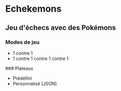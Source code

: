 # Echekemons

## Jeu d'échecs avec des Pokémons

### Modes de jeu
- 1 contre 1
- 1 contre 1 contre 1 contre 1

### Plateaux
- Prédéfini
- Personnalisé (JSON)
